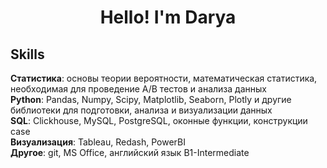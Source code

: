 <h1 align="center">Hello! I'm Darya</a> 
<h3 align="center"></h3>

<!--
**daryastep/daryastep** is a ✨ _special_ ✨ repository because its `README.md` (this file) appears on your GitHub profile.

Here are some ideas to get you started:

- 🔭 I’m currently working on ...
- 🌱 I’m currently learning ...
- 👯 I’m looking to collaborate on ...
- 🤔 I’m looking for help with ...
- 💬 Ask me about ...
- 📫 How to reach me: ...
- 😄 Pronouns: ...
- ⚡ Fun fact: ...
-->

## Skills
**Статистика**: основы теории вероятности,  математическая статистика, необходимая для проведение A/B тестов и анализа данных   
**Python**: Pandas, Numpy, Scipy, Matplotlib, Seaborn, Plotly и другие библиотеки для подготовки, анализа и визуализации данных  
**SQL**: Clickhouse, MySQL, PostgreSQL, оконные функции, конструкции case   
**Визуализация**: Tableau, Redash, PowerBI  
**Другое**: git,  MS Office, английский язык B1-Intermediate  
